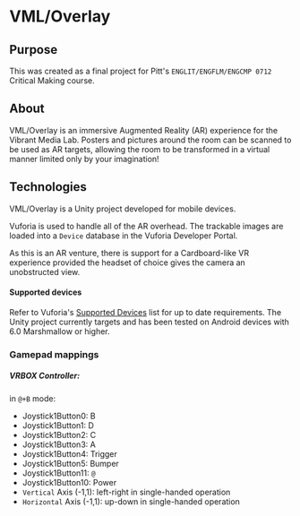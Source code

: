 # VML/Overlay
## Purpose
This was created as a final project for Pitt's ```ENGLIT/ENGFLM/ENGCMP 0712``` Critical Making course.  

## About
VML/Overlay is an immersive Augmented Reality (AR) experience for the Vibrant Media Lab.  Posters and pictures around the 
room can be scanned to be used as AR targets, allowing the room to be transformed in a virtual manner limited only by your 
imagination!

## Technologies
VML/Overlay is a Unity project developed for mobile devices.  
  
Vuforia is used to handle all of the AR overhead.  The trackable images are loaded into a ```Device``` database in the Vuforia Developer Portal.  

As this is an AR venture, there is support for a Cardboard-like VR experience provided the headset of choice gives the camera an
unobstructed view.

#### Supported devices
Refer to Vuforia's [Supported Devices](https://library.vuforia.com/content/vuforia-library/en/articles/Solution/Vuforia-Supported-Versions.html) list for 
up to date requirements.  The Unity project currently targets and has been tested on Android devices with 6.0 Marshmallow or higher.


### Gamepad mappings
##### VRBOX Controller:
in `@+B` mode:

* Joystick1Button0: B
* Joystick1Button1: D
* Joystick1Button2: C
* Joystick1Button3: A
* Joystick1Button4: Trigger
* Joystick1Button5: Bumper
* Joystick1Button11: `@`
* Joystick1Button10: Power
* `Vertical` Axis (-1,1): left-right in single-handed operation
* `Horizontal` Axis (-1,1): up-down in single-handed operation
